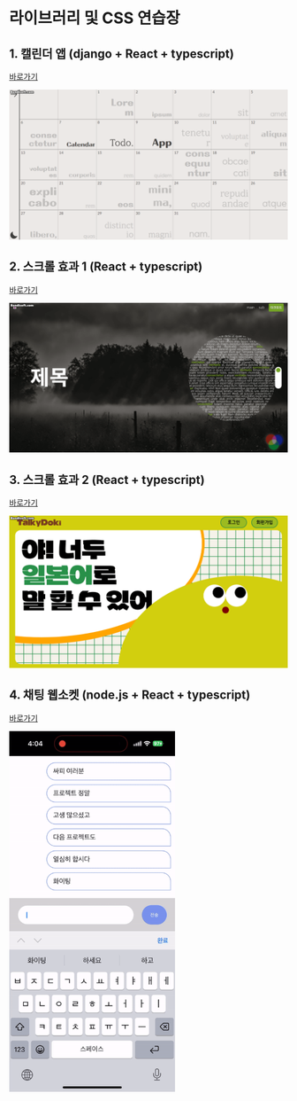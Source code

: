 # 라이브러리 및 CSS 연습장

## 1. 캘린더 앱 (django + React + typescript)

[바로가기](https://github.com/MJBaik/03_webPrac/tree/master/reactQuery)

<img src="./reactQuery/README.assets/signup.gif" />

## 2. 스크롤 효과 1 (React + typescript)

[바로가기](https://github.com/MJBaik/03_webPrac/tree/master/scroll)

<img src="./scroll/README.assets/scrollEffect1.gif" />

## 3. 스크롤 효과 2 (React + typescript)

[바로가기](https://github.com/MJBaik/03_webPrac/tree/master/ui-test)

<img src="./ui-test/README.assets/movingEyes.gif" />

## 4. 채팅 웹소켓 (node.js + React + typescript)

[바로가기](https://github.com/MJBaik/03_webPrac/tree/master/chat-socket)

<img src="./chat-socket/README.assets/chatComplete.gif" width="300" />
